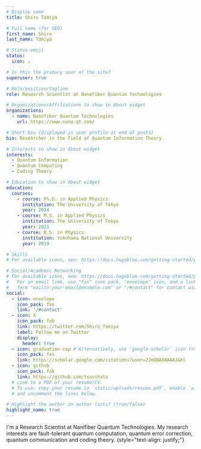 ```yaml
---
# Display name
title: Shiro Tamiya

# Full name (for SEO)
first_name: Shiro
last_name: Tamiya

# Status emoji
status:
  icon: ☕️

# Is this the primary user of the site?
superuser: true

# Role/position/tagline
role: Research Scientist at Nanofiber Quantum Technologies

# Organizations/Affiliations to show in About widget
organizations:
  - name: Nanofiber Quantum Technologies
    url: https://www.nano-qt.com/

# Short bio (displayed in user profile at end of posts)
bio: Researcher in the Field of Quantum Information Theory.

# Interests to show in About widget
interests:
  - Quantum Information
  - Quantum Computing
  - Coding Theory

# Education to show in About widget
education:
  courses:
    - course: Ph.D. in Applied Physics
      institution: The University of Tokyo
      year: 2024
    - course: M.S. in Applied Physics
      institution: The University of Tokyo
      year: 2021
    - course: B.S. in Physics
      institution: Yokohama National University
      year: 2019

# Skills
# For available icons, see: https://docs.hugoblox.com/getting-started/page-builder/#icons

# Social/Academic Networking
# For available icons, see: https://docs.hugoblox.com/getting-started/page-builder/#icons
#   For an email link, use "fas" icon pack, "envelope" icon, and a link in the
#   form "mailto:your-email@example.com" or "/#contact" for contact widget.
social:
  - icon: envelope
    icon_pack: fas
    link: '/#contact'
  - icon: X
    icon_pack: fab
    link: https://twitter.com/Shiro_Tamiya
    label: Follow me on Twitter
    display:
      header: true
  - icon: graduation-cap # Alternatively, use `google-scholar` icon from `ai` icon pack
    icon_pack: fas
    link: https://scholar.google.com/citations?user=2JmONA8AAAAJ&hl
  - icon: github
    icon_pack: fab
    link: https://github.com/tsuvihatu
  # Link to a PDF of your resume/CV.
  # To use: copy your resume to `static/uploads/resume.pdf`, enable `ai` icons in `params.yaml`,
  # and uncomment the lines below.

# Highlight the author in author lists? (true/false)
highlight_name: true
---
```


I'm a Research Scientist at Nanifiber Quantum Technologies. My research interests are fault-tolerant quantum computation, quantum error correction, quantum communication and coding theory.
{style="text-align: justify;"}
